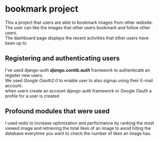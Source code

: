 # bookmark project 
This a project that users are able to bookmark images from other website.  
The user can like the images that other users bookmark and follow other users.  
The dashboard page displays the recent activities that other users have been up to

## Registering and authenticating users
I've used django-auth **_django.contib.auth_** framework to authenticate an register new users.  
We used *Google Oauth2.0* to enable user to also signup using their E-mail account.  
when users create an account django-auth framework or Google Oauth a profile for a user is created

## Profound modules that were used
I used redis to increase optimization and performance by ranking the most viewed image and retrieving the total likes of an image to avoid hiting the database everytime you want to check the number of likes an image has.


